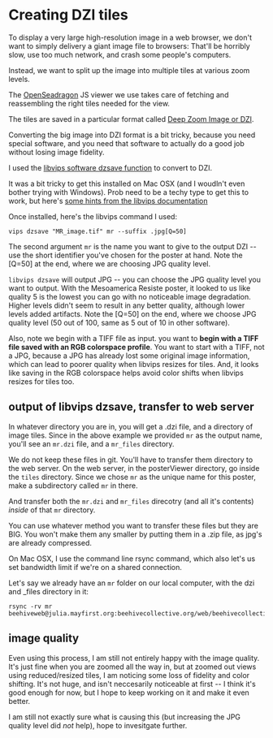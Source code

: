 # Creating DZI tiles

To display a very large high-resolution image in a web browser, we don't want to simply delivery a giant image file to browsers: That'll be horribly slow, use too much network, and crash some people's computers.

Instead, we want to split up the image into multiple tiles at various zoom levels.

The [OpenSeadragon](https://github.com/openseadragon/openseadragon) JS viewer we use takes care of fetching and reassembling the right tiles needed for the view. 

The tiles are saved in a particular format called [Deep Zoom Image or DZI](http://msdn.microsoft.com/en-us/library/cc645077(v=vs.95).aspx). 

Converting the big image into DZI format is a bit tricky, because you need special software, and you need that software to actually do a good job without losing image fidelity. 

I used the [libvips software dzsave function](http://libvips.blogspot.com/2013/03/making-deepzoom-zoomify-and-google-maps.html) to convert to DZI. 

It was a bit tricky to get this installed on Mac OSX (and I woudln't even bother trying with Windows). Prob need to be a techy type to get this to work, but here's [some hints from the libvips documentation](http://www.vips.ecs.soton.ac.uk/index.php?title=Build_on_OS_X#Homebrew)

Once installed, here's the libvips command I used:

    vips dzsave "MR_image.tif" mr --suffix .jpg[Q=50]

The second argument `mr` is the name you want to give to the output DZI -- use the short identifier you've chosen for the poster at hand. Note the [Q=50] at the end, where we are choosing JPG quality level. 

`libvips dzsave` will output JPG -- you can choose the JPG quality level you want to output. With the Mesoamerica Resiste poster, it looked to us like quality 5 is the lowest you can go with no noticeable image degradation. Higher levels didn't seem to result in any better quality, although lower levels added artifacts. Note the [Q=50] on the end, where we choose JPG quality level (50 out of 100, same as 5 out of 10 in other software).

Also, note we begin with a TIFF file as input. you want to **begin with a TIFF file saved with an RGB colorspace profile**. You want to start with a TIFF, not a JPG, because a JPG has already lost some original image information, which can lead to poorer quality when libvips resizes for tiles. And, it looks like saving in the RGB colorspace helps avoid color shifts when libvips resizes for tiles too. 

## output of libvips dzsave, transfer to web server

In whatever directory you are in, you will get a .dzi file, and a directory of image tiles. Since in the above example we provided `mr` as the output name, you'll see an `mr.dzi` file, and a `mr_files` directory. 

We do not keep these files in git. You'll have to transfer them directory to the web server. On the web server, in the posterViewer directory, go inside the `tiles` directory. Since we chose `mr` as the unique name for this poster, make a subdirectory called `mr` in there. 

And transfer both the `mr.dzi` and `mr_files` direcotry (and all it's contents) *inside* of that `mr` directory. 

You can use whatever method you want to transfer these files but they are BIG. You won't make them any smaller by putting them in a .zip file, as jpg's are already compressed. 

On Mac OSX, I use the command line rsync command, which also let's us set bandwidth limit if we're on a shared connection. 

Let's say we already have an `mr` folder on our local computer, with the dzi and _files directory in it:

    rsync -rv mr beehiveweb@julia.mayfirst.org:beehivecollective.org/web/beehivecollective.org/posterViewer/tiles/

## image quality

Even using this process, I am still not entirely happy with the image quality. It's just fine when you are zoomed all the way in, but at zoomed out views using reduced/resized tiles, I am noticing some loss of fidelity and color shifting. It's not huge, and isn't neccesarily noticeable at first -- I think it's good enough for now, but I hope to keep working on it and make it even better. 

I am still not exactly sure what is causing this (but increasing the JPG quality level did *not* help), hope to invesitgate further. 